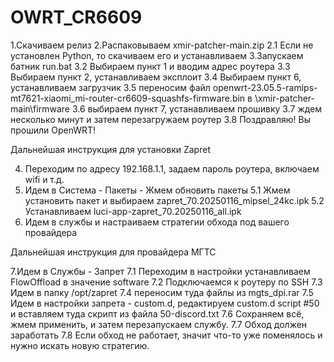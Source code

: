 # OWRT_CR6609
1.Скачиваем релиз
2.Распаковываем xmir-patcher-main.zip
2.1 Если не установлен Python, то скачиваем его и устанавливаем
3.Запускаем батник run.bat
3.2 Выбираем пункт 1 и вводим адрес роутера
3.3 Выбираем пункт 2, устанавливаем эксплоит
3.4 Выбираем пункт 6, устанавливаем загрузчик
3.5 переносим файл openwrt-23.05.5-ramips-mt7621-xiaomi_mi-router-cr6609-squashfs-firmware.bin в \xmir-patcher-main\firmware
3.6 выбираем пункт 7, устанавливаем прошивку
3.7 ждем несколько минут и затем перезагружаем роутер
3.8 Поздравляю! Вы прошили OpenWRT!

Дальнейшая инструкция для установки Zapret

4. Переходим по адресу 192.168.1.1, задаем пароль роутера, включаем wifi и т.д.
5. Идем в Система - Пакеты - Жмем обновить пакеты
5.1 Жмем установить пакет и выбираем zapret_70.20250116_mipsel_24kc.ipk
5.2 Устанавливаем luci-app-zapret_70.20250116_all.ipk
6. Идем в службы и настраиваем стратегии обхода под вашего провайдера

Дальнейшая инструкция для провайдера МГТС

7.Идем в Службы - Запрет
7.1 Переходим в настройки устанавливаем FlowOffload в значение software
7.2 Подключаемся к роутеру по SSH
7.3 Идем в папку /opt/zapret
7.4 переносим туда файлы из mgts_dpi.rar
7.5 Идем в настройки запрета - custom.d, редактируем custom.d script #50 и вставляем туда скрипт из файла 50-discord.txt
7.6 Сохраняем всё, жмем применить, и затем перезапускаем службу.
7.7 Обход должен заработать
7.8 Если обход не работает, значит что-то уже поменялось и нужно искать новую стратегию.
